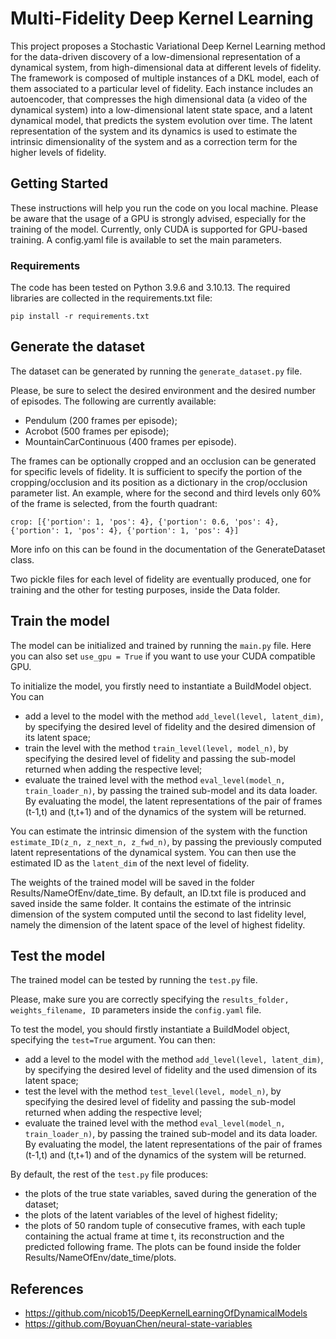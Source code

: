 # Multi-Fidelity Deep Kernel Learning
This project proposes a Stochastic Variational Deep Kernel Learning method for the data-driven discovery of a low-dimensional representation of a dynamical system, from high-dimensional data at different levels of fidelity.
The framework is composed of multiple instances of a DKL model, each of them associated to a particular level of fidelity. Each instance includes an autoencoder, that compresses the high dimensional data (a video of the dynamical system) into a low-dimensional latent state space, and a latent dynamical model, that predicts the system evolution over time. 
The latent representation of the system and its dynamics is used to estimate the intrinsic dimensionality of the system and as a correction term for the higher levels of fidelity.

## Getting Started
These instructions will help you run the code on you local machine. Please be aware that the usage of a GPU is strongly advised, especially for the training of the model. Currently, only CUDA is supported for GPU-based training.
A config.yaml file is available to set the main parameters.

### Requirements
The code has been tested on Python 3.9.6 and 3.10.13.
The required libraries are collected in the requirements.txt file:
```
pip install -r requirements.txt
```

## Generate the dataset
The dataset can be generated by running the `generate_dataset.py` file. 

Please, be sure to select the desired environment and the desired number of episodes. The following are currently available:
- Pendulum (200 frames per episode);
- Acrobot (500 frames per episode);
- MountainCarContinuous (400 frames per episode).

The frames can be optionally cropped and an occlusion can be generated for specific levels of fidelity. It is sufficient to specify the portion of the cropping/occlusion and its position as a dictionary in the crop/occlusion parameter list.
An example, where for the second and third levels only 60% of the frame is selected, from the fourth quadrant:
```
crop: [{'portion': 1, 'pos': 4}, {'portion': 0.6, 'pos': 4}, {'portion': 1, 'pos': 4}, {'portion': 1, 'pos': 4}]
```
More info on this can be found in the documentation of the GenerateDataset class.

Two pickle files for each level of fidelity are eventually produced, one for training and the other for testing purposes, inside the Data folder.

## Train the model
The model can be initialized and trained by running the `main.py` file. Here you can also set `use_gpu = True` if you want to use your CUDA compatible GPU.

To initialize the model, you firstly need to instantiate a BuildModel object.
You can 
- add a level to the model with the method `add_level(level, latent_dim)`, by specifying the desired level of fidelity and the desired dimension of its latent space;
- train the level with the method `train_level(level, model_n)`, by specifying the desired level of fidelity and passing the sub-model returned when adding the respective level;
- evaluate the trained level with the method `eval_level(model_n, train_loader_n)`, by passing the trained sub-model and its data loader. By evaluating the model, the latent representations of the pair of frames (t-1,t) and (t,t+1) and of the dynamics of the system will be returned.

You can estimate the intrinsic dimension of the system with the function `estimate_ID(z_n, z_next_n, z_fwd_n)`, by passing the previously computed latent representations of the dynamical system.
You can then use the estimated ID as the `latent_dim` of the next level of fidelity.

The weights of the trained model will be saved in the folder Results/NameOfEnv/date_time.
By default, an ID.txt file is produced and saved inside the same folder. It contains the estimate of the intrinsic dimension of the system computed until the second to last fidelity level, namely the dimension of the latent space of the level of highest fidelity.

## Test the model
The trained model can be tested by running the `test.py` file. 

Please, make sure you are correctly specifying the `results_folder, weights_filename, ID` parameters inside the `config.yaml` file. 

To test the model, you should firstly instantiate a BuildModel object, specifying the `test=True` argument. 
You can then:
- add a level to the model with the method `add_level(level, latent_dim)`, by specifying the desired level of fidelity and the used dimension of its latent space;
- test the level with the method `test_level(level, model_n)`, by specifying the desired level of fidelity and passing the sub-model returned when adding the respective level;
- evaluate the trained level with the method `eval_level(model_n, train_loader_n)`, by passing the trained sub-model and its data loader. By evaluating the model, the latent representations of the pair of frames (t-1,t) and (t,t+1) and of the dynamics of the system will be returned.

By default, the rest of the `test.py` file produces:
- the plots of the true state variables, saved during the generation of the dataset;
- the plots of the latent variables of the level of highest fidelity;
- the plots of 50 random tuple of consecutive frames, with each tuple containing the actual frame at time t, its reconstruction and the predicted following frame.
The plots can be found inside the folder Results/NameOfEnv/date_time/plots.

## References
- https://github.com/nicob15/DeepKernelLearningOfDynamicalModels
- https://github.com/BoyuanChen/neural-state-variables
